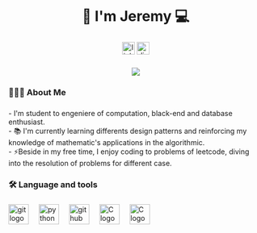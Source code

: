 <h1 align="center">👋 I'm Jeremy 💻</h1>

###

<div align="center">
  <img src="https://img.shields.io/static/v1?message=LinkedIn&logo=linkedin&label=&color=0077B5&logoColor=white&labelColor=&style=for-the-badge" hrel="https://www.linkedin.com/in/jeremy-arriagada-a3424b246/" height="25" alt="linkedin logo"  />
  <img src="https://img.shields.io/static/v1?message=Discord&logo=discord&label=&color=7289DA&logoColor=white&labelColor=&style=for-the-badge" height="25" alt="discord logo"  />
</div>

###

<div align="center">
  <img src="https://visitor-badge.laobi.icu/badge?page_id=jeremy12go.jeremy12go&"  />
</div>

###

<h3 align="left">👨🏻‍💻  About Me</h3>

###

<p align="left">- I'm student to engeniere of computation, black-end and database enthusiast.<br>
- 📚 I'm currently learning differents design patterns and reinforcing my knowledge of mathematic's applications in the algorithmic.<br>- ⚡Beside in my free time, I enjoy coding to problems of leetcode, diving into the resolution of problems for different case.</p>

###

<h3 align="left">🛠 Language and tools</h3>

###

<div align="left">
  <img src="https://cdn.jsdelivr.net/gh/devicons/devicon/icons/git/git-original.svg" height="40" alt="git logo"  />
  <img width="12" />
  <img src="https://cdn.jsdelivr.net/gh/devicons/devicon/icons/python/python-original.svg" height="40" alt="python logo"  />
  <img width="12" />
  <img src="https://cdn.jsdelivr.net/gh/devicons/devicon/icons/github/github-original.svg" height="40" alt="github logo"  />
  <img width="12" />
  <img src="https://cdn.jsdelivr.net/gh/devicons/devicon/icons/c/c-original.svg"  height="40" alt="C logo"  />
  <img width="12" />
  <img src="https://cdn.jsdelivr.net/gh/devicons/devicon/icons/java/java-original.svg"  height="40" alt="C logo"  />
  <img width="12" />
</div>

###
